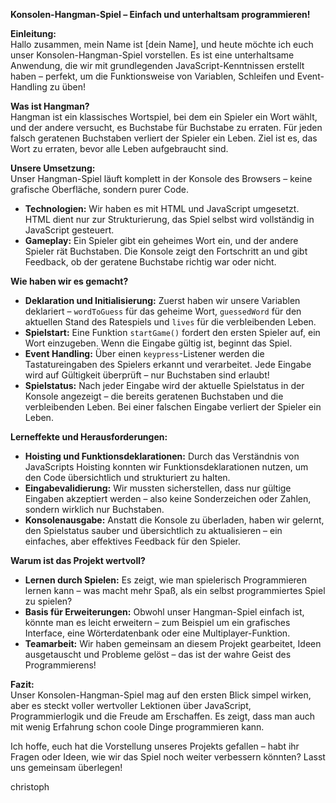 **Konsolen-Hangman-Spiel – Einfach und unterhaltsam programmieren!**

**Einleitung:**  
Hallo zusammen, mein Name ist \[dein Name\], und heute möchte ich euch unser Konsolen-Hangman-Spiel vorstellen. Es ist eine unterhaltsame Anwendung, die wir mit grundlegenden JavaScript-Kenntnissen erstellt haben – perfekt, um die Funktionsweise von Variablen, Schleifen und Event-Handling zu üben!

**Was ist Hangman?**  
Hangman ist ein klassisches Wortspiel, bei dem ein Spieler ein Wort wählt, und der andere versucht, es Buchstabe für Buchstabe zu erraten. Für jeden falsch geratenen Buchstaben verliert der Spieler ein Leben. Ziel ist es, das Wort zu erraten, bevor alle Leben aufgebraucht sind.

**Unsere Umsetzung:**  
Unser Hangman-Spiel läuft komplett in der Konsole des Browsers – keine grafische Oberfläche, sondern purer Code.

- **Technologien:** Wir haben es mit HTML und JavaScript umgesetzt. HTML dient nur zur Strukturierung, das Spiel selbst wird vollständig in JavaScript gesteuert.
- **Gameplay:** Ein Spieler gibt ein geheimes Wort ein, und der andere Spieler rät Buchstaben. Die Konsole zeigt den Fortschritt an und gibt Feedback, ob der geratene Buchstabe richtig war oder nicht.

**Wie haben wir es gemacht?**

- **Deklaration und Initialisierung:** Zuerst haben wir unsere Variablen deklariert – `wordToGuess` für das geheime Wort, `guessedWord` für den aktuellen Stand des Ratespiels und `lives` für die verbleibenden Leben.
- **Spielstart:** Eine Funktion `startGame()` fordert den ersten Spieler auf, ein Wort einzugeben. Wenn die Eingabe gültig ist, beginnt das Spiel.
- **Event Handling:** Über einen `keypress`-Listener werden die Tastatureingaben des Spielers erkannt und verarbeitet. Jede Eingabe wird auf Gültigkeit überprüft – nur Buchstaben sind erlaubt!
- **Spielstatus:** Nach jeder Eingabe wird der aktuelle Spielstatus in der Konsole angezeigt – die bereits geratenen Buchstaben und die verbleibenden Leben. Bei einer falschen Eingabe verliert der Spieler ein Leben.

**Lerneffekte und Herausforderungen:**

- **Hoisting und Funktionsdeklarationen:** Durch das Verständnis von JavaScripts Hoisting konnten wir Funktionsdeklarationen nutzen, um den Code übersichtlich und strukturiert zu halten.
- **Eingabevalidierung:** Wir mussten sicherstellen, dass nur gültige Eingaben akzeptiert werden – also keine Sonderzeichen oder Zahlen, sondern wirklich nur Buchstaben.
- **Konsolenausgabe:** Anstatt die Konsole zu überladen, haben wir gelernt, den Spielstatus sauber und übersichtlich zu aktualisieren – ein einfaches, aber effektives Feedback für den Spieler.

**Warum ist das Projekt wertvoll?**

- **Lernen durch Spielen:** Es zeigt, wie man spielerisch Programmieren lernen kann – was macht mehr Spaß, als ein selbst programmiertes Spiel zu spielen?
- **Basis für Erweiterungen:** Obwohl unser Hangman-Spiel einfach ist, könnte man es leicht erweitern – zum Beispiel um ein grafisches Interface, eine Wörterdatenbank oder eine Multiplayer-Funktion.
- **Teamarbeit:** Wir haben gemeinsam an diesem Projekt gearbeitet, Ideen ausgetauscht und Probleme gelöst – das ist der wahre Geist des Programmierens!

**Fazit:**  
Unser Konsolen-Hangman-Spiel mag auf den ersten Blick simpel wirken, aber es steckt voller wertvoller Lektionen über JavaScript, Programmierlogik und die Freude am Erschaffen. Es zeigt, dass man auch mit wenig Erfahrung schon coole Dinge programmieren kann.

Ich hoffe, euch hat die Vorstellung unseres Projekts gefallen – habt ihr Fragen oder Ideen, wie wir das Spiel noch weiter verbessern könnten? Lasst uns gemeinsam überlegen!

christoph